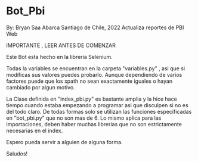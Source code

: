 # Bot_Pbi
By: Bryan Saa Abarca
Santiago de Chile, 2022
Actualiza reportes de PBI Web

IMPORTANTE , LEER ANTES DE COMENZAR

Este Bot esta hecho en la libreria Selenium. 

Todas la variables se encuentran en la carpeta "variables.py" , asi que si modificas sus valores puedes probarlo. Aunque dependiendo de varios factores
puede que los xpath no sean exactamente iguales o hayan cambiado por algun motivo. 

La Clase definida en "index_pbi.py" es bastante amplia y la hice hace tiempo cuando estaba empezando a programar asi que disculpen si no es del todo claro. De todas formas 
solo se utilizan las funciones especificadas en "bot_pbi.py" que no son mas de 6. 
Lo mismo aplica para las importaciones, deben haber muchas librerias que no son estrictamente necesarias en el index.

Espero pueda servir a alguien de alguna forma.

Saludos!
